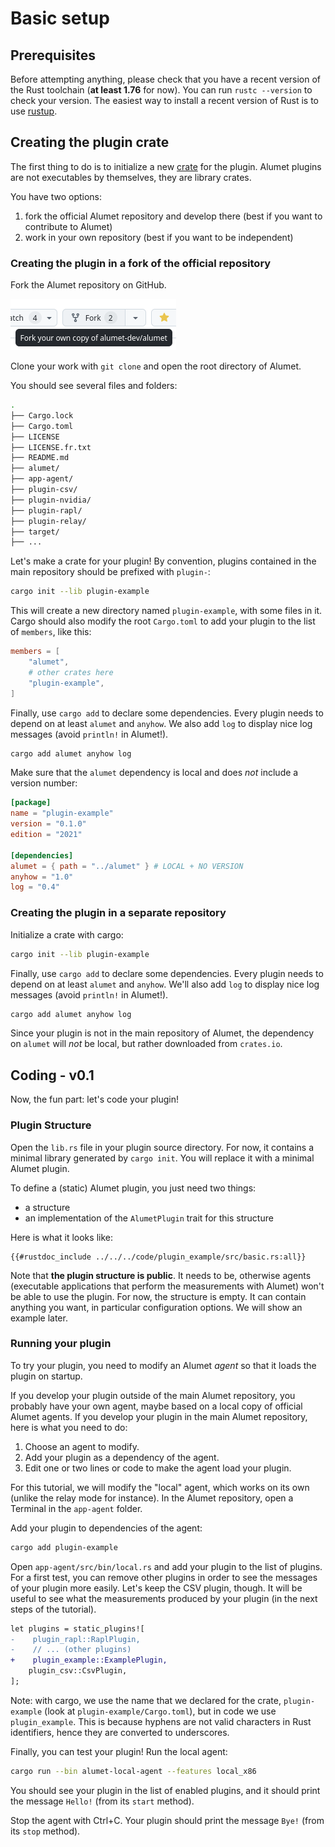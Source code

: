 # Basic setup

## Prerequisites

Before attempting anything, please check that you have a recent version of the Rust toolchain (**at least 1.76** for now). You can run `rustc --version` to check your version. The easiest way to install a recent version of Rust is to use [rustup](https://rustup.rs/).

## Creating the plugin crate

The first thing to do is to initialize a new [crate](https://doc.rust-lang.org/book/ch07-01-packages-and-crates.html) for the plugin. Alumet plugins are not executables by themselves, they are library crates.

You have two options:
1. fork the official Alumet repository and develop there (best if you want to contribute to Alumet)
2. work in your own repository (best if you want to be independent)

### Creating the plugin in a fork of the official repository

Fork the Alumet repository on GitHub.

![](github-fork.png)

Clone your work with `git clone` and open the root directory of Alumet.

You should see several files and folders:

```bash
.
├── Cargo.lock
├── Cargo.toml
├── LICENSE
├── LICENSE.fr.txt
├── README.md
├── alumet/
├── app-agent/
├── plugin-csv/
├── plugin-nvidia/
├── plugin-rapl/
├── plugin-relay/
├── target/
├── ...
```

Let's make a crate for your plugin! By convention, plugins contained in the main repository should be prefixed with `plugin-`:

```bash
cargo init --lib plugin-example
```

This will create a new directory named `plugin-example`, with some files in it.
Cargo should also modify the root `Cargo.toml` to add your plugin to the list of `members`, like this:

```toml
members = [
    "alumet",
    # other crates here
    "plugin-example",
]
```

Finally, use `cargo add` to declare some dependencies. Every plugin needs to depend on at least `alumet` and `anyhow`. We also add `log` to display nice log messages (avoid `println!` in Alumet!).

```sh
cargo add alumet anyhow log
```

Make sure that the `alumet` dependency is local and does _not_ include a version number:

```toml
[package]
name = "plugin-example"
version = "0.1.0"
edition = "2021"

[dependencies]
alumet = { path = "../alumet" } # LOCAL + NO VERSION
anyhow = "1.0"
log = "0.4"
```

### Creating the plugin in a separate repository

Initialize a crate with cargo:

```bash
cargo init --lib plugin-example
```

Finally, use `cargo add` to declare some dependencies. Every plugin needs to depend on at least `alumet` and `anyhow`. We'll also add `log` to display nice log messages (avoid `println!` in Alumet!).

```sh
cargo add alumet anyhow log
```

Since your plugin is not in the main repository of Alumet, the dependency on `alumet` will _not_ be local, but rather downloaded from `crates.io`.

## Coding - v0.1

Now, the fun part: let's code your plugin!

### Plugin Structure

Open the `lib.rs` file in your plugin source directory. For now, it contains a minimal library generated by `cargo init`. You will replace it with a minimal Alumet plugin.

To define a (static) Alumet plugin, you just need two things:
- a structure
- an implementation of the `AlumetPlugin` trait for this structure

Here is what it looks like:
```rust,ignore 
{{#rustdoc_include ../../../code/plugin_example/src/basic.rs:all}}
```

Note that **the plugin structure is public**. It needs to be, otherwise agents (executable applications that perform the measurements with Alumet) won't be able to use the plugin. For now, the structure is empty. It can contain anything you want, in particular configuration options. We will show an example later.

### Running your plugin

To try your plugin, you need to modify an Alumet _agent_ so that it loads the plugin on startup.

If you develop your plugin outside of the main Alumet repository, you probably have your own agent, maybe based on a local copy of official Alumet agents. If you develop your plugin in the main Alumet repository, here is what you need to do:
1. Choose an agent to modify.
2. Add your plugin as a dependency of the agent.
3. Edit one or two lines or code to make the agent load your plugin.

For this tutorial, we will modify the "local" agent, which works on its own (unlike the relay mode for instance). In the Alumet repository, open a Terminal in the `app-agent` folder.

Add your plugin to dependencies of the agent:
```sh
cargo add plugin-example
```

Open `app-agent/src/bin/local.rs` and add your plugin to the list of plugins. For a first test, you can remove other plugins in order to see the messages of your plugin more easily. Let's keep the CSV plugin, though. It will be useful to see what the measurements produced by your plugin (in the next steps of the tutorial).
```diff
let plugins = static_plugins![
-    plugin_rapl::RaplPlugin,
-    // ... (other plugins)
+    plugin_example::ExamplePlugin,
    plugin_csv::CsvPlugin,
];
```

Note: with cargo, we use the name that we declared for the crate, `plugin-example` (look at `plugin-example/Cargo.toml`), but in code we use `plugin_example`. This is because hyphens are not valid characters in Rust identifiers, hence they are converted to underscores.

Finally, you can test your plugin! Run the local agent:
```sh
cargo run --bin alumet-local-agent --features local_x86
```

You should see your plugin in the list of enabled plugins, and it should print the message `Hello!` (from its `start` method).
<!-- TODO asciinema -->

Stop the agent with Ctrl+C. Your plugin should print the message `Bye!` (from its `stop` method).
